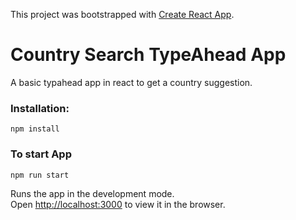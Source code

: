 This project was bootstrapped with [Create React App](https://github.com/facebook/create-react-app).

# Country Search TypeAhead App

A basic typahead app in react to get a country suggestion.

### Installation:

`npm install`

### To start App

`npm run start`

Runs the app in the development mode.<br>
Open [http://localhost:3000](http://localhost:3000) to view it in the browser.
